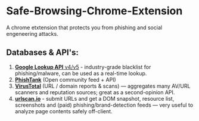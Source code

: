 # Safe-Browsing-Chrome-Extension
A chrome etxtension that protects you from phishing and social engeneering attacks.

## Databases & API's:
  1. [**Google Lookup API** v4/v5](https://developers.google.com/safe-browsing/v4) - industry-grade blacklist for phishing/malware, can be used as a real-time lookup.
  2. [**PhishTank**](https://phishtank.org/phish_search.php?valid=y&active=y&Search=Search) (Open community feed + API)
  3. [**VirusTotal**](https://docs.virustotal.com/reference/overview?utm_source=chatgpt.com) (URL / domain reports & scans) — aggregates many AV/URL scanners and reputation sources; great as a second-opinion API.
  4. [**urlscan.io**](https://urlscan.io/docs/api/?utm_source=chatgpt.com) - submit URLs and get a DOM snapshot, resource list, screenshots and (paid) phishing/brand-detection feeds — very useful to analyze page contents safely off-client.
